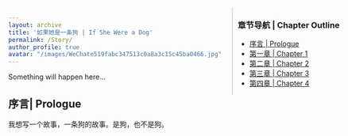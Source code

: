 ```yaml
---
layout: archive
title: '如果她是一条狗 | If She Were a Dog'
permalink: /Story/
author_profile: true
avatar: "/images/WeChate519fabc347513c0a8a3c15c45ba0466.jpg"
---
```


Something will happen here...

<div style="position: fixed; right: 50px; top: 50px; width: 220px; border-left: 2px solid #ddd; padding-left: 10px;">
    <h3>章节导航 | Chapter Outline</h3>
    <ul>
        <li><a href="#chapter1">序言 | Prologue</a></li>
        <li><a href="#chapter1">第一章 | Chapter 1 </a></li>
        <li><a href="#chapter2">第二章 | Chapter 2 </a></li>
        <li><a href="#chapter3">第三章 | Chapter 3 </a></li>
        <li><a href="#chapter4">第四章 | Chapter 4 </a></li>
    </ul>
</div>

<h2 id="chapter1">序言| Prologue</h2>
我想写一个故事，一条狗的故事。是狗，也不是狗。

<!--
<h2 id="chapter1">第一章：起点</h2>

<h2 id="chapter2">第二章：旅途</h2>


test
======
没有人教过我们爱是什么，也没有人告诉我们爱情和友情的区别。从小我们开始摸索着二者，但是大部分人到死都无法区别。或许大人用性来区分爱情和友情，但真的如此吗？
test
------
她说她有一只小狗就好了。

尽管我蜷缩在她的身边，她似乎还是看不到我。我警觉的抬起了脑袋，看向窗边。又是楼下的那对情侣的吵架的热闹声，他们吵架总是很大声，尽管我们住的已经是费城非常古老的房子了，但是声音也从窗户不断的蹦到了左邻右舍。我很快又把头转了回来，枕在她的肩膀上。陪着她，我的主人。

我不是很理解，为什么我明明是一只小狗躺在主人身边，可是她还是说她希望有一只小狗。

。。。吃饭ing

她突然转身，抱住自己的双腿，坐在地毯上看着我。我也把视线从电视那里移到了她身上，看到她正在深情的看着我。可能是她看我可爱，她摸着我的头，然后把我的毛发理乱了。我凌乱的看着她，她似乎很开心。而我一脸委屈，她又从新帮我把潦草的头发草草的梳理了一下。我开心的摇着尾巴看着主人，我们就这么静静的看着对象。可是她眼里突然又湿润了起来，我有些不知所措。
“主人这又怎么了？”我心里纳闷道。
-->

